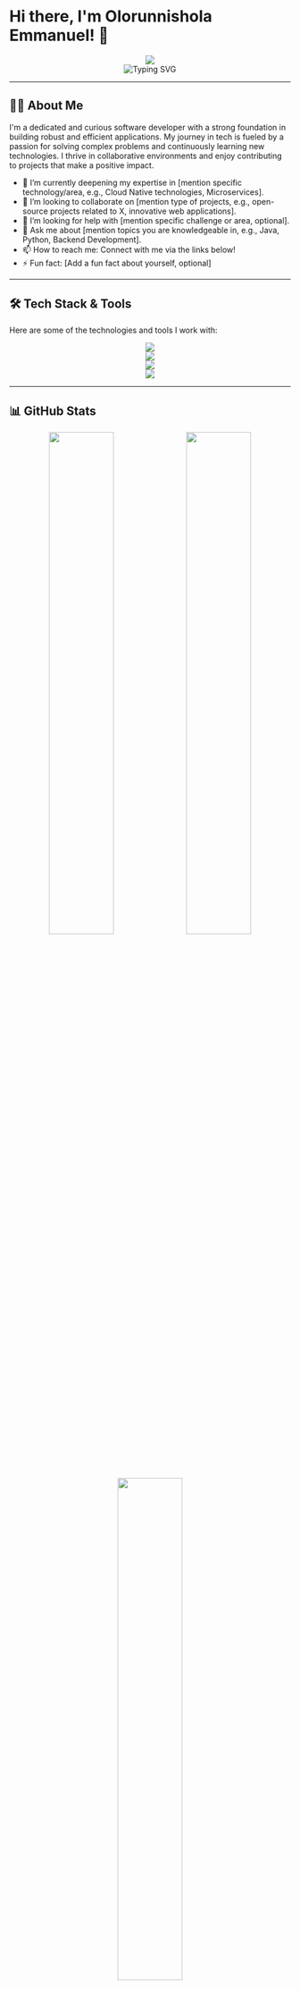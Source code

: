 # Hi there, I'm Olorunnishola Emmanuel! 👋

<div align="center">
  <a href="https://github.com/jospag">
    <img src="https://capsule-render.vercel.app/api?type=waving&color=gradient&height=180&section=header&text=Olorunnishola%20Emmanuel&fontSize=90&animation=fadeIn&fontAlignY=38&descAlignY=51&desc=Passionate%20Software%20Developer%20%7C%20Problem%20Solver%20%7C%20Lifelong%20Learner&descAlign=62"/>
  </a>
</div>

<div align="center">
  <img src="https://readme-typing-svg.herokuapp.com?font=Fira+Code&pause=1000&color=008080&center=true&vCenter=true&width=435&lines=Software+Developer;Backend+Specialist;Frontend+Enthusiast;Tech+Explorer" alt="Typing SVG" />
</div>

---

## 👨‍💻 About Me

I'm a dedicated and curious software developer with a strong foundation in building robust and efficient applications. My journey in tech is fueled by a passion for solving complex problems and continuously learning new technologies. I thrive in collaborative environments and enjoy contributing to projects that make a positive impact.

*   🌱 I’m currently deepening my expertise in [mention specific technology/area, e.g., Cloud Native technologies, Microservices].
*   👯 I’m looking to collaborate on [mention type of projects, e.g., open-source projects related to X, innovative web applications].
*   🤔 I’m looking for help with [mention specific challenge or area, optional].
*   💬 Ask me about [mention topics you are knowledgeable in, e.g., Java, Python, Backend Development].
*   📫 How to reach me: Connect with me via the links below!
*   ⚡ Fun fact: [Add a fun fact about yourself, optional]

---

## 🛠️ Tech Stack & Tools

Here are some of the technologies and tools I work with:

<p align="center">
  <!-- Languages -->
  <a href="https://skillicons.dev">
    <img src="https://skillicons.dev/icons?i=java,python,js,html,css,bash" />
  </a>
  <br>
  <!-- Frameworks/Libraries -->
  <a href="https://skillicons.dev">
    <img src="https://skillicons.dev/icons?i=spring,django,react,nodejs" />
  </a>
  <br>
  <!-- Databases -->
  <a href="https://skillicons.dev">
    <img src="https://skillicons.dev/icons?i=postgres,mysql,mongodb" />
  </a>
  <br>
  <!-- Tools/Platforms -->
  <a href="https://skillicons.dev">
    <img src="https://skillicons.dev/icons?i=git,github,docker,kubernetes,aws,linux" />
  </a>
</p>

---

## 📊 GitHub Stats

<p align="center">
  <img width="48%" src="https://github-readme-stats.vercel.app/api?username=jospag&show_icons=true&theme=tokyonight&hide_border=true&count_private=true" /> 
  <img width="48%" src="https://github-readme-stats.vercel.app/api/top-langs/?username=jospag&layout=compact&theme=tokyonight&hide_border=true" />
  <br>
  <img width="48%" src="https://github-readme-streak-stats.herokuapp.com/?user=jospag&theme=tokyonight&hide_border=true" />
  <br>
  <!-- GitHub Profile Trophy -->
  <img src="https://github-profile-trophy.vercel.app/?username=jospag&theme=tokyonight&no-frame=true&no-bg=true&margin-w=15" />
</p>

---

## 📈 Contribution Activity

<p align="center">
  <img src="https://github-readme-activity-graph.vercel.app/graph?username=jospag&theme=tokyo-night&hide_border=true&area=true" alt="Contribution Graph" />
</p>

---

## ✨ Featured Projects

<p align="center">
  <a href="https://github.com/jospag/sequence-risk-comic-builder-final">
    <img src="https://github-readme-stats.vercel.app/api/pin/?username=jospag&repo=sequence-risk-comic-builder-final&theme=tokyonight&hide_border=true" />
  </a>
  <a href="https://github.com/jospag/e-commerce">
    <img src="https://github-readme-stats.vercel.app/api/pin/?username=jospag&repo=e-commerce&theme=tokyonight&hide_border=true" />
  </a>
  <a href="https://github.com/jospag/employee_management">
    <img src="https://github-readme-stats.vercel.app/api/pin/?username=jospag&repo=employee_management&theme=tokyonight&hide_border=true" />
  </a>
  <!-- Add more project pins if desired -->
</p>

---

## 🌐 Connect With Me

<p align="center">
  <a href="https://www.linkedin.com/in/olorunnisholaemmanuel" target="_blank">
    <img src="https://img.shields.io/badge/LinkedIn-%230077B5.svg?style=for-the-badge&logo=linkedin&logoColor=white" alt="LinkedIn" />
  </a>&nbsp;
  <a href="mailto:emmanuel.o9109@gmail.com" target="_blank">
    <img src="https://img.shields.io/badge/Gmail-D14836?style=for-the-badge&logo=gmail&logoColor=white" alt="Gmail" />
  </a>&nbsp;
  <!-- Add other social links if desired -->
  <!-- <a href="https://twitter.com/YOUR_TWITTER_HANDLE" target="_blank">
    <img src="https://img.shields.io/badge/Twitter-%231DA1F2.svg?style=for-the-badge&logo=Twitter&logoColor=white" alt="Twitter" />
  </a>&nbsp; -->
</p>

---

<div align="center">
  <img src="https://komarev.com/ghpvc/?username=jospag&label=Profile%20views&color=blueviolet&style=flat-square" alt="Profile Views"/>
</div>

<div align="center">
  <img src="https://capsule-render.vercel.app/api?type=wave&color=gradient&height=100&section=footer" alt="Footer Wave" />
</div>

